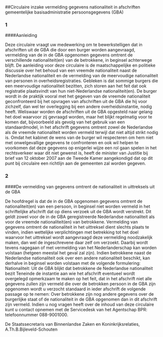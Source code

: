 <meta http-equiv='Content-Type' content='text/html; charset=utf-8' />

##Circulaire inzake vermelding gegevens nationaliteit in afschriften gemeentelijke basisadministratie persoonsgegevens (GBA)

### 1  

####Aanleiding

Deze circulaire vraagt uw medewerking om te bewerkstelligen dat in afschriften uit de GBA die door een burger worden aangevraagd, vermelding van de in de GBA opgenomen gegevens omtrent de verschillende nationaliteit(en) van de betrokkene, in beginsel achterwege blijft. De aanleiding voor deze circulaire is de maatschappelijke en politieke discussie over het behoud van een vreemde nationaliteit naast de Nederlandse nationaliteit en de vermelding van de meervoudige nationaliteit van personen in overheidsregistraties. Gebleken is dat sommige burgers die een meervoudige nationaliteit bezitten, zich storen aan het feit dat ook registratie plaatsvindt van hun niet-Nederlandse nationaliteit(en). De burger wordt in de praktijk vooral met het gegeven van de vreemde nationaliteit geconfronteerd bij het opvragen van afschriften uit de GBA die hij voor zichzelf, dan wel ter overlegging bij een andere overheidsinstantie, nodig heeft. Weliswaar worden de afschriften uit de GBA opgesteld naar gelang het doel waarvoor zij gevraagd worden, maar het blijkt regelmatig voor te komen dat, bijvoorbeeld als gevolg van het gebruik van een standaardmodel, in het afschrift gegevens omtrent zowel de Nederlandse als de vreemde nationaliteit worden vermeld terwijl dat niet altijd strikt nodig is. Omdat het kabinet de wens van de burger wil respecteren om hem niet met onwelgevallige gegevens te confronteren en ook wil helpen te voorkomen dat deze gegevens op enigerlei wijze een rol gaan spelen in het rechtsverkeer waar dit niet gewenst is, heeft de minister van Justitie bij brief van 12 oktober 2007 aan de Tweede Kamer aangekondigd dat op dit punt bij circulaire een richtlijn aan de gemeenten zal worden gegeven.    
### 2  

####De vermelding van gegevens omtrent de nationaliteit in uittreksels uit de GBA

De hoofdregel is dat de in de GBA opgenomen gegevens omtrent de nationaliteit(en) van een persoon, in beginsel niet worden vermeld in het schriftelijke afschrift dat op diens verzoek uit de GBA wordt verstrekt. Dit geldt zowel voor de in de GBA geregistreerde Nederlandse nationaliteit als voor de vreemde nationaliteit(en) van betrokkene. Vermelding van gegevens omtrent de nationaliteit in het uittreksel dient slechts plaats te vinden, indien wettelijke verplichtingen met betrekking tot het doel waarvoor het uittreksel wordt aangevraagd deze vermelding noodzakelijk maken, dan wel de ingeschrevene daar zelf om verzoekt. Daarbij wordt tevens nagegaan of met vermelding van het Nederlanderschap kan worden volstaan (hetgeen meestal het geval zal zijn). Indien betrokkene naast de Nederlandse nationaliteit ook over een andere nationaliteit beschikt, kan derhalve in beginsel worden volstaan met de volgende formulering: Nationaliteit: Uit de GBA blijkt dat betrokkene de Nederlandse nationaliteit bezit Teneinde de instantie aan wie het afschrift eventueel wordt overgelegd opmerkzaam te maken op het feit, dat in het afschrift niet alle gegevens zullen zijn vermeld die over de betrokken persoon in de GBA zijn opgenomen wordt u verzocht standaard in ieder afschrift de volgende passage op te nemen: Over betrokkene zijn nog andere gegevens over de burgerlijke staat of de nationaliteit in de GBA opgenomen dan in dit afschrift zijn vermeld. Indien u nog vragen heeft over de inhoud van deze circulaire kunt u contact opnemen met de Servicedesk van het Agentschap BPR: telefoonnummer 088-9001000.     

De 
Staatssecretaris van Binnenlandse Zaken en Koninkrijksrelaties, 
A.Th.B.Bijleveld-Schouten   
